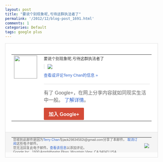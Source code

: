 ```yaml
---
layout: post
title: "要说个别现象呢,亏待这群执法者了"
permalink: '/2012/12/blog-post_1691.html'
comments: 1
categories: Default
tags: google plus
---
```

<div style="border:solid 1px #dfdfdf;color:#686868;font:13px Arial"><div style="background-color:#fff;padding:20px;"><table cellpadding="0" cellspacing="0"><tr><td style="padding-right:15px;vertical-align:top"><a href="https://plus.google.com/_/notifications/emlink?emrecipient=110200756825219614165&amp;emid=CPiqpfn4jrQCFSRwTAod6EMAAA&amp;path=%2F108643996575278738906&amp;dt=1355111828382&amp;uob=8"><img height="75" src="https://lh3.googleusercontent.com/-KKRGTyJ5Bl0/AAAAAAAAAAI/AAAAAAAAtnY/R4QEWIp3Ur0/s75-c-k-a/photo.jpg" style="border:solid 1px #cccccc;" width="75"/></a></td><td style="width:578px;color:#333;font:13px Arial;vertical-align:top"><div style="padding-bottom:10px">要说个别现象呢,亏待这群执法者了</div><div style="margin-bottom:10px;padding-left:10px; border-left:2px solid #EAEAEA"><span style="margin-right:5px"><a href="https://plus.google.com/_/notifications/emlink?emrecipient=110200756825219614165&amp;emid=CPiqpfn4jrQCFSRwTAod6EMAAA&amp;path=%2F108643996575278738906%2Fposts%2FawDdZva9886%3Fgpinv%3DAMIXal8KGWC-mobx8S90nH16yBOSIEmCV-6vIIwgDqFMErYEOpbcl336eEK-pU1CP9ltMJdGZ3KIOhRkNT7ju5ZCk89nIUvZv0sqDGWu6laRq6pZpOY5bOc&amp;dt=1355111828382&amp;uob=8" style="color:#3366CC;text-decoration:none;"><img border="0" src="https://lh5.googleusercontent.com/-M5urNWHpbD4/UMVdZeDSFlI/AAAAAAAAtrA/u_SVNcQfJn0/w160/QQ%25E6%2588%25AA%25E5%259B%25BE20121210115550.png" style="max-height:200px;max-width:275px"/></a></span></div><a href="https://plus.google.com/_/notifications/emlink?emrecipient=110200756825219614165&amp;emid=CPiqpfn4jrQCFSRwTAod6EMAAA&amp;path=%2F108643996575278738906%2Fposts%2FawDdZva9886%3Fgpinv%3DAMIXal8KGWC-mobx8S90nH16yBOSIEmCV-6vIIwgDqFMErYEOpbcl336eEK-pU1CP9ltMJdGZ3KIOhRkNT7ju5ZCk89nIUvZv0sqDGWu6laRq6pZpOY5bOc&amp;dt=1355111828382&amp;uob=8" style="color:#3366CC;text-decoration:none">查看或评论Terry Chan的信息 »</a><div style="margin-top:20px;border-top:solid 1px #dfdfdf"><div style="padding:15px 0;color:#686868;font:16px Arial">有了 Google+，在网上分享内容就如同现实生活中一般。 <a href="http://www.google.com/+/learnmore/" style="color:#3366CC;text-decoration:none">了解详情</a>。</div><a href="https://plus.google.com/_/notifications/emlink?emrecipient=110200756825219614165&amp;emid=CPiqpfn4jrQCFSRwTAod6EMAAA&amp;path=%2F%3Fgpinv%3DAMIXal8KGWC-mobx8S90nH16yBOSIEmCV-6vIIwgDqFMErYEOpbcl336eEK-pU1CP9ltMJdGZ3KIOhRkNT7ju5ZCk89nIUvZv0sqDGWu6laRq6pZpOY5bOc&amp;dt=1355111828382&amp;uob=8" style="display:inline-block;padding:7px 15px;background-color:#d44b38; color:#fff;font-size:16px; font-weight:bold;border-radius:2px;-webkit-border-radius:2px; -moz-border-radius:2px;border:solid 1px #c43b28; white-space:nowrap;text-decoration:none">加入 Google+</a></div></td></tr></table></div><div style="border-top:solid 1px #dfdfdf;padding:0 20px; background-color:#f5f5f5"><table cellpadding="0" cellspacing="0" style="height:50px"><tbody><tr><td style="vertical-align:middle;width:100%; color:#636363;font:11px Arial; line-height:120%">您收到此邮件是因为<a href="https://plus.google.com/_/notifications/emlink?emrecipient=110200756825219614165&amp;emid=CPiqpfn4jrQCFSRwTAod6EMAAA&amp;path=%2F108643996575278738906%3Fgpinv%3DAMIXal8KGWC-mobx8S90nH16yBOSIEmCV-6vIIwgDqFMErYEOpbcl336eEK-pU1CP9ltMJdGZ3KIOhRkNT7ju5ZCk89nIUvZv0sqDGWu6laRq6pZpOY5bOc&amp;dt=1355111828382&amp;uob=8" style="color:#3366CC;text-decoration:none">Terry Chan</a>与jack29834582t@gmail.com分享了本邮件。 <a href="https://plus.google.com/_/notifications/emlink?emrecipient=110200756825219614165&amp;emid=CPiqpfn4jrQCFSRwTAod6EMAAA&amp;path=%2F_%2Fnonplus%2Femailsettings%3Fgpinv%3DAMIXal8KGWC-mobx8S90nH16yBOSIEmCV-6vIIwgDqFMErYEOpbcl336eEK-pU1CP9ltMJdGZ3KIOhRkNT7ju5ZCk89nIUvZv0sqDGWu6laRq6pZpOY5bOc%26est%3DADH5u8WadFWTq1pRNUf_9RLtgSh_ib9g6RUCKOpUQyJD3fsnYpUzSnoTg6gGqXBiru2_xUivtl5BEZp3oVwKyVZodhDYrEDM1vhQKN7tCYTfifkA2_GFsWwcLdILg8kuQCj4OMfnfSFguZUmTBqWrZbZQ9gVXG6jNA&amp;dt=1355111828382&amp;uob=8" style="color:#3366CC;text-decoration:none">取消订阅</a>这些电子邮件。<br/>您无法回复此电子邮件。<a href="https://plus.google.com/_/notifications/emlink?emrecipient=110200756825219614165&amp;emid=CPiqpfn4jrQCFSRwTAod6EMAAA&amp;path=%2F108643996575278738906%2Fposts%2FawDdZva9886%3Fgpinv%3DAMIXal8KGWC-mobx8S90nH16yBOSIEmCV-6vIIwgDqFMErYEOpbcl336eEK-pU1CP9ltMJdGZ3KIOhRkNT7ju5ZCk89nIUvZv0sqDGWu6laRq6pZpOY5bOc&amp;dt=1355111828382&amp;uob=8" style="color:#3366CC;text-decoration:none">查看该信息</a>以添加评论。<br/>Google Inc., 1600 Amphitheatre Pkwy, Mountain View, CA 94043 USA<br/></td><td><img src="https://ssl.gstatic.com/s2/oz/images/notifications/logo/google-plus-6617a72bb36cc548861652780c9e6ff1.png"/></td></tr></tbody></table></div></div>